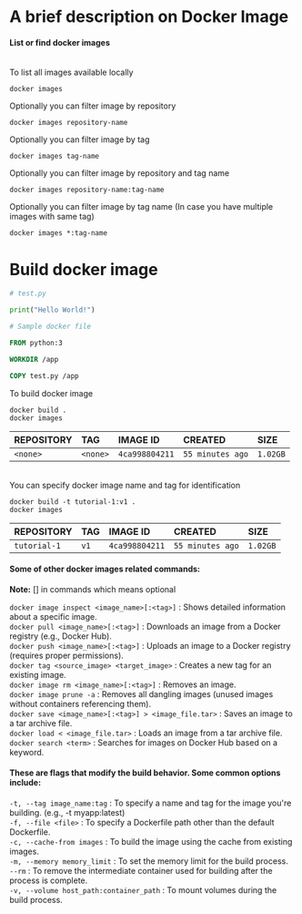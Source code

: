 
# A brief description on Docker Image

#### List or find docker images 
\
To list all images available locally
```
docker images
```

Optionally you can filter image by repository
```
docker images repository-name
```

Optionally you can filter image by tag
```
docker images tag-name
```

Optionally you can filter image by repository and tag name
```
docker images repository-name:tag-name
```

Optionally you can filter image by tag name (In case you have multiple images with same tag)
```
docker images *:tag-name
```

# Build docker image


```python 
# test.py

print("Hello World!")
```


```Dockerfile
# Sample docker file

FROM python:3

WORKDIR /app

COPY test.py /app

```

To build docker image
```
docker build .
docker images
```

| REPOSITORY | TAG       | IMAGE ID       |  CREATED         |  SIZE    |
| :--------- | :-------- | :-----------   |  :-------------- | :------- |
| `<none>`   |  `<none>` | `4ca998804211` | `55 minutes ago` | `1.02GB` |

\
You can specify docker image name and tag for identification
```
docker build -t tutorial-1:v1 .
docker images
```

| REPOSITORY   | TAG      | IMAGE ID       |  CREATED         |  SIZE    |
| :----------- | :------- | :------------- |  :-------------- | :------- |
| `tutorial-1` |  `v1`    | `4ca998804211` | `55 minutes ago` | `1.02GB` |


#### Some of other docker images related commands:

**Note:** [] in commands which means optional

`docker image inspect <image_name>[:<tag>]` : Shows detailed information about a specific image.
\
`docker pull <image_name>[:<tag>]` : Downloads an image from a Docker registry (e.g., Docker Hub).
\
`docker push <image_name>[:<tag>]` : Uploads an image to a Docker registry (requires proper permissions).
\
`docker tag <source_image> <target_image>` : Creates a new tag for an existing image.
\
`docker image rm <image_name>[:<tag>]` : Removes an image.
\
`docker image prune -a` : Removes all dangling images (unused images without containers referencing them).
\
`docker save <image_name>[:<tag>] > <image_file.tar>` : Saves an image to a tar archive file.
\
`docker load < <image_file.tar>` : Loads an image from a tar archive file.
\
`docker search <term>` : Searches for images on Docker Hub based on a keyword.


#### These are flags that modify the build behavior. Some common options include:

`-t, --tag image_name:tag` : To specify a name and tag for the image you're building. (e.g., -t myapp:latest)
\
`-f, --file <file>` : To specify a Dockerfile path other than the default Dockerfile.
\
`-c, --cache-from images` : To build the image using the cache from existing images.
\
`-m, --memory memory_limit` : To set the memory limit for the build process.
\
`--rm` : To remove the intermediate container used for building after the process is complete.
\
`-v, --volume host_path:container_path` : To mount volumes during the build process.